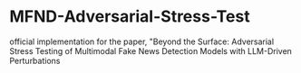 # MFND-Adversarial-Stress-Test
official implementation for the paper, "Beyond the Surface: Adversarial Stress Testing of Multimodal Fake News Detection Models with LLM-Driven Perturbations
